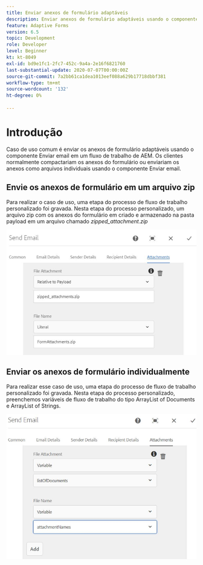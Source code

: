 ```yaml
---
title: Enviar anexos de formulário adaptáveis
description: Enviar anexos de formulário adaptáveis usando o componente Enviar email
feature: Adaptive Forms
version: 6.5
topic: Development
role: Developer
level: Beginner
kt: kt-8049
exl-id: bd9e1fc1-2fc7-452c-9a4a-2e16f6821760
last-substantial-update: 2020-07-07T00:00:00Z
source-git-commit: 7a2bb61ca1dea1013eef088a629b17718dbbf381
workflow-type: tm+mt
source-wordcount: '132'
ht-degree: 0%

---
```


# Introdução



Caso de uso comum é enviar os anexos de formulário adaptáveis usando o componente Enviar email em um fluxo de trabalho de AEM.
Os clientes normalmente compactariam os anexos do formulário ou enviariam os anexos como arquivos individuais usando o componente Enviar email.

## Envie os anexos de formulário em um arquivo zip

Para realizar o caso de uso, uma etapa do processo de fluxo de trabalho personalizado foi gravada. Nesta etapa do processo personalizado, um arquivo zip com os anexos do formulário em criado e armazenado na pasta payload em um arquivo chamado *zipped_attachment.zip*

![anexos de formulário de envio](assets/send-form-attachments.JPG)

## Enviar os anexos de formulário individualmente

Para realizar esse caso de uso, uma etapa do processo de fluxo de trabalho personalizado foi gravada. Nesta etapa do processo personalizado, preenchemos variáveis de fluxo de trabalho do tipo ArrayList of Documents e ArrayList of Strings.

![lista de envio de documentos](assets/send-list-of-documents.JPG)
